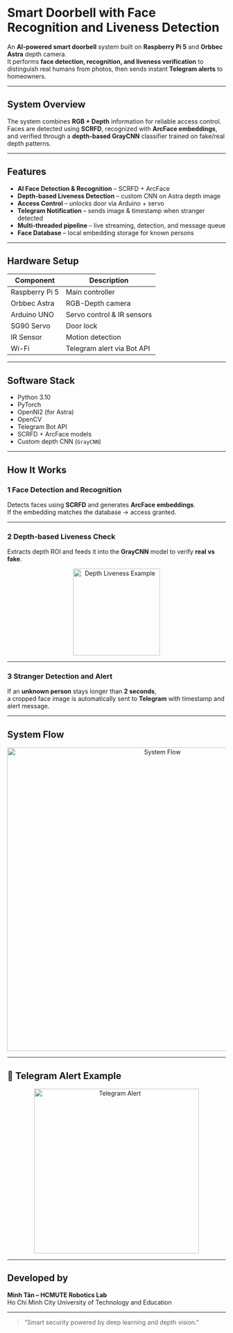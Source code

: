#  Smart Doorbell with Face Recognition and Liveness Detection

An **AI-powered smart doorbell** system built on **Raspberry Pi 5** and **Orbbec Astra** depth camera.  
It performs **face detection, recognition, and liveness verification** to distinguish real humans from photos, then sends instant **Telegram alerts** to homeowners.

---

##  System Overview
The system combines **RGB + Depth** information for reliable access control.  
Faces are detected using **SCRFD**, recognized with **ArcFace embeddings**, and verified through a **depth-based GrayCNN** classifier trained on fake/real depth patterns.

---

##  Features
-  **AI Face Detection & Recognition** – SCRFD + ArcFace  
-  **Depth-based Liveness Detection** – custom CNN on Astra depth image  
-  **Access Control** – unlocks door via Arduino + servo  
-  **Telegram Notification** – sends image & timestamp when stranger detected  
-  **Multi-threaded pipeline** – live streaming, detection, and message queue  
-  **Face Database** – local embedding storage for known persons  

---

##  Hardware Setup
| Component | Description |
|------------|-------------|
| Raspberry Pi 5 | Main controller |
| Orbbec Astra | RGB-Depth camera |
| Arduino UNO | Servo control & IR sensors |
| SG90 Servo | Door lock |
| IR Sensor | Motion detection |
| Wi-Fi | Telegram alert via Bot API |

---

##  Software Stack
- Python 3.10  
- PyTorch  
- OpenNI2 (for Astra)  
- OpenCV  
- Telegram Bot API  
- SCRFD + ArcFace models  
- Custom depth CNN (`GrayCNN`)

---

##  How It Works

### 1️ Face Detection and Recognition
Detects faces using **SCRFD** and generates **ArcFace embeddings**.  
If the embedding matches the database → access granted.

---

### 2️ Depth-based Liveness Check
Extracts depth ROI and feeds it into the **GrayCNN** model to verify **real vs fake**.

<p align="center">
  <img width="200" height="200" alt="Depth Liveness Example" src="https://github.com/user-attachments/assets/62ef0b34-8e9a-4277-a4f4-c08ead1538fb" />
</p>

---

### 3️ Stranger Detection and Alert
If an **unknown person** stays longer than **2 seconds**,  
a cropped face image is automatically sent to **Telegram** with timestamp and alert message.

---

##  System Flow
<p align="center">
  <img width="700" alt="System Flow" src="https://github.com/user-attachments/assets/01d9338f-ed62-4871-a73b-3ae9da397857" />
</p>

---

## 💬 Telegram Alert Example
<p align="center">
  <img width="380" alt="Telegram Alert" src="https://github.com/user-attachments/assets/b00abb94-9630-4544-95de-97420ed711d4" />
</p>

---

##  Developed by
**Minh Tân – HCMUTE Robotics Lab**  
 Ho Chi Minh City University of Technology and Education  

---

> “Smart security powered by deep learning and depth vision.”
